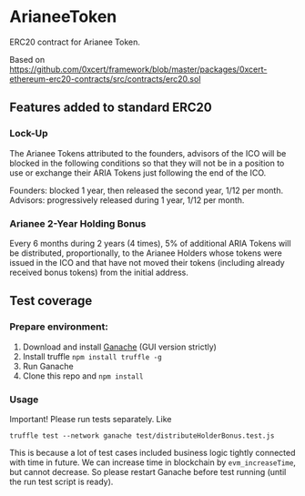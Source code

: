 # ArianeeToken

ERC20 contract for Arianee Token.

Based on https://github.com/0xcert/framework/blob/master/packages/0xcert-ethereum-erc20-contracts/src/contracts/erc20.sol

## Features added to standard ERC20

### Lock-Up

The Arianee Tokens attributed to the founders, advisors of the ICO will be blocked in the following conditions so that they will not be in a position to use or exchange their ARIA Tokens just following the end of the ICO.

Founders: blocked 1 year, then released the second year, 1/12 per month.
Advisors: progressively released during 1 year, 1/12 per month.

### Arianee 2-Year Holding Bonus

Every 6 months during 2 years (4 times), 5% of additional ARIA Tokens will be distributed, proportionally, to the Arianee Holders whose tokens were issued in the ICO and that have not moved their tokens (including already received bonus tokens) from the initial address.

## Test coverage

### Prepare environment:

1. Download and install [Ganache](http://truffleframework.com/docs/ganache/using) (GUI version strictly)
2. Install truffle `npm install truffle -g`
3. Run Ganache
4. Clone this repo and `npm install`

### Usage

Important! Please run tests separately. Like

`truffle test --network ganache test/distributeHolderBonus.test.js`

This is because a lot of test cases included business logic tightly connected with time in future. We can increase time in blockchain by `evm_increaseTime`, but cannot decrease. So please restart Ganache before test running (until the run test script is ready).

